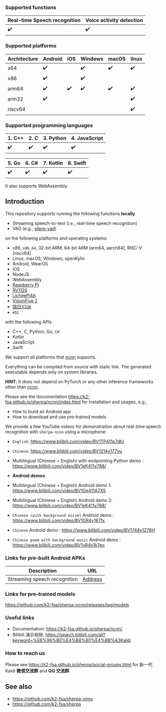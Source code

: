 ### Supported functions

|Real-time Speech recognition| Voice activity detection |
|----------------------------|--------------------------|
|   ✔️                        |         ✔️                |

### Supported platforms

|Architecture| Android          | iOS           | Windows    | macOS | linux |
|------------|------------------|---------------|------------|-------|-------|
|   x64      |  ✔️               |               |   ✔️        | ✔️     |  ✔️    |
|   x86      |  ✔️               |               |   ✔️        |       |       |
|   arm64    |  ✔️               | ✔️             |   ✔️        | ✔️     |  ✔️    |
|   arm32    |  ✔️               |               |            |       |  ✔️    |
|   riscv64  |                  |               |            |       |  ✔️    |

### Supported programming languages

| 1. C++ | 2. C  | 3. Python | 4. JavaScript |
|--------|-------|-----------|---------------|
|   ✔️    | ✔️     | ✔️         |    ✔️          |

|5. Go   | 6. C# | 7. Kotlin | 8. Swift |
|--------|-------|-----------|----------|
| ✔️      |  ✔️    | ✔️         |  ✔️       |


It also supports WebAssembly.

## Introduction

This repository supports running the following functions **locally**

  - Streaming speech-to-text (i.e., real-time speech recognition)
  - VAD (e.g., [silero-vad](https://github.com/snakers4/silero-vad))

on the following platforms and operating systems:

  - x86, ``x86_64``, 32-bit ARM, 64-bit ARM (arm64, aarch64), RISC-V (riscv64)
  - Linux, macOS, Windows, openKylin
  - Android, WearOS
  - iOS
  - NodeJS
  - WebAssembly
  - [Raspberry Pi](https://www.raspberrypi.com/)
  - [RV1126](https://www.rock-chips.com/uploads/pdf/2022.8.26/191/RV1126%20Brief%20Datasheet.pdf)
  - [LicheePi4A](https://sipeed.com/licheepi4a)
  - [VisionFive 2](https://www.starfivetech.com/en/site/boards)
  - [旭日X3派](https://developer.horizon.ai/api/v1/fileData/documents_pi/index.html)
  - etc

with the following APIs

  - C++, C, Python, Go, ``C#``
  - Kotlin
  - JavaScript
  - Swift

We support all platforms that [ncnn](https://github.com/tencent/ncnn) supports.

Everything can be compiled from source with static link. The generated
executable depends only on system libraries.

**HINT**: It does not depend on PyTorch or any other inference frameworks
other than [ncnn](https://github.com/tencent/ncnn).

Please see the documentation <https://k2-fsa.github.io/sherpa/ncnn/index.html>
for installation and usages, e.g.,

  - How to build an Android app
  - How to download and use pre-trained models

We provide a few YouTube videos for demonstration about real-time speech recognition
with `sherpa-ncnn` using a microphone:

  - `English`: <https://www.bilibili.com/video/BV1TP411p7dh/>
  - `Chinese`: <https://www.bilibili.com/video/BV1214y177vu>

  - Multilingual (Chinese + English) with endpointing Python demo : <https://www.bilibili.com/video/BV1eK411y788/>

  - **Android demos**

  - Multilingual (Chinese + English) Android demo 1: <https://www.bilibili.com/video/BV1Ge411A7XS>
  - Multilingual (Chinese + English) Android demo 2: <https://www.bilibili.com/video/BV1eK411y788/>
  - `Chinese (with background noise)` Android demo : <https://www.bilibili.com/video/BV1GR4y167fx>
  - `Chinese` Android demo : <https://www.bilibili.com/video/BV1744y1Z76H>
  - `Chinese poem with background music` Android demo : <https://www.bilibili.com/video/BV1vR4y1k7eo>

### Links for pre-built Android APKs

| Description                    | URL                                                       |
|--------------------------------|-----------------------------------------------------------|
| Streaming speech recognition   | [Address](https://github.com/k2-fsa/sherpa-ncnn/releases) |

### Links for pre-trained models

https://github.com/k2-fsa/sherpa-ncnn/releases/tag/models

### Useful links

- Documentation: https://k2-fsa.github.io/sherpa/ncnn/
- Bilibili 演示视频: https://search.bilibili.com/all?keyword=%E6%96%B0%E4%B8%80%E4%BB%A3Kaldi

### How to reach us

Please see
https://k2-fsa.github.io/sherpa/social-groups.html
for 新一代 Kaldi **微信交流群** and **QQ 交流群**.


## See also

  - <https://github.com/k2-fsa/sherpa-onnx>
  - <https://github.com/k2-fsa/sherpa>
